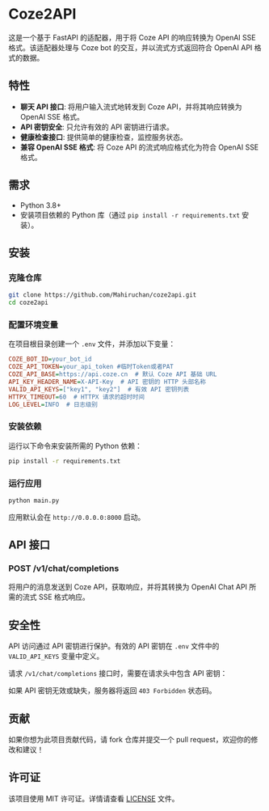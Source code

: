 # Coze2API

这是一个基于 FastAPI 的适配器，用于将 Coze API 的响应转换为 OpenAI SSE 格式。该适配器处理与 Coze bot 的交互，并以流式方式返回符合 OpenAI API 格式的数据。

## 特性

* **聊天 API 接口**: 将用户输入流式地转发到 Coze API，并将其响应转换为 OpenAI SSE 格式。
* **API 密钥安全**: 只允许有效的 API 密钥进行请求。
* **健康检查接口**: 提供简单的健康检查，监控服务状态。
* **兼容 OpenAI SSE 格式**: 将 Coze API 的流式响应格式化为符合 OpenAI SSE 格式。

## 需求

* Python 3.8+
* 安装项目依赖的 Python 库（通过 `pip install -r requirements.txt` 安装）。

## 安装

### 克隆仓库

```bash
git clone https://github.com/Mahiruchan/coze2api.git
cd coze2api
```

### 配置环境变量

在项目根目录创建一个 `.env` 文件，并添加以下变量：

```ini
COZE_BOT_ID=your_bot_id
COZE_API_TOKEN=your_api_token #临时Token或者PAT
COZE_API_BASE=https://api.coze.cn  # 默认 Coze API 基础 URL
API_KEY_HEADER_NAME=X-API-Key  # API 密钥的 HTTP 头部名称
VALID_API_KEYS=["key1", "key2"]  # 有效 API 密钥列表
HTTPX_TIMEOUT=60  # HTTPX 请求的超时时间
LOG_LEVEL=INFO  # 日志级别
```

### 安装依赖

运行以下命令来安装所需的 Python 依赖：

```bash
pip install -r requirements.txt
```

### 运行应用

```bash
python main.py
```

应用默认会在 `http://0.0.0.0:8000` 启动。

## API 接口

### **POST /v1/chat/completions**

将用户的消息发送到 Coze API，获取响应，并将其转换为 OpenAI Chat API 所需的流式 SSE 格式响应。


## 安全性

API 访问通过 API 密钥进行保护。有效的 API 密钥在 `.env` 文件中的 `VALID_API_KEYS` 变量中定义。

请求 `/v1/chat/completions` 接口时，需要在请求头中包含 API 密钥：

如果 API 密钥无效或缺失，服务器将返回 `403 Forbidden` 状态码。


## 贡献

如果你想为此项目贡献代码，请 fork 仓库并提交一个 pull request，欢迎你的修改和建议！

## 许可证

该项目使用 MIT 许可证。详情请查看 [LICENSE](LICENSE) 文件。
